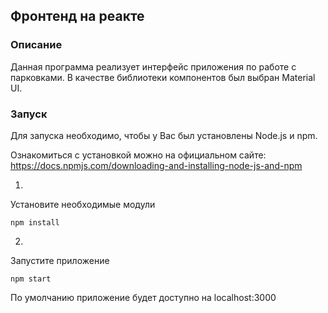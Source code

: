 ## Фронтенд на реакте
### Описание

Данная программа реализует интерфейс приложения по работе с парковками.
В качестве библиотеки компонентов был выбран Material UI.

### Запуск
Для запуска необходимо, чтобы у Вас был установлены Node.js и npm.

Ознакомиться с установкой можно на официальном сайте:
https://docs.npmjs.com/downloading-and-installing-node-js-and-npm

1.
  Установите необходимые модули
  ```
  npm install
  ```
2.
  Запустите приложение
  ```
  npm start
  ```
По умолчанию приложение будет доступно на localhost:3000
